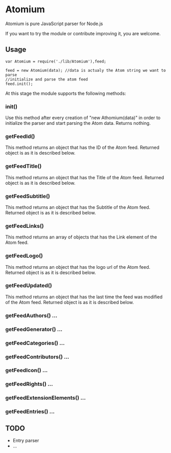 # Atomium 

Atomium is pure JavaScript parser for Node.js

If you want to try the module or contribute improving it, you are welcome.

## Usage

    var Atomium = require('./lib/Atomium'),feed;
    
    feed = new Atomium(data); //data is actualy the Atom string we want to parse
    //initialize and parse the atom feed 
    feed.init();

At this stage the module supports the following methods:

### init()
Use this method after every creation of "new Athomium(data)" in order to initialize the parser and start parsing the Atom data. Returns nothing.
### getFeedId()
This method returns an object that has the ID of the Atom feed. Returned object is as it is described below.
### getFeedTitle()
This method returns an object that has the Title of the Atom feed. Returned object is as it is described below.
### getFeedSubtitle()
This method returns an object that has the Subtitle of the Atom feed. Returned object is as it is described below.
### getFeedLinks()
This method returns an array of objects that has the Link element of the Atom feed.
### getFeedLogo()
This method returns an object that has the logo url of the Atom feed. Returned object is as it is described below.
### getFeedUpdated()
This method returns an object that has the last time the feed was modified of the Atom feed. Returned object is as it is described below.
### getFeedAuthors() ...
### getFeedGenerator() ...
### getFeedCategories() ...
### getFeedContributors() ...
### getFeedIcon() ...
### getFeedRights() ...
### getFeedExtensionElements() ...
### getFeedEntries() ...

## TODO
- Entry parser
- ...